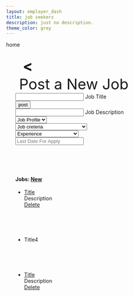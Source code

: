 ```yaml
---
layout: employer_dash
title: job seekers
description: just no description.
theme_color: grey
---
```

<div class="pages" id="home">
home
</div>
<div class="pages card" style="padding:25px" id="add_job_form">
    <div class="row">
        <div class="col back_btn" style="font-size:40px;padding:0 20 0 20px"  onclick="window.location.hash='#!'"><b><</b></div>
        <div class="center" style="font-size:40px;padding:0 10 0 10px">Post a New Job</div>
    </div>
    <div>
    <form id="add_job_form_html">
    <input type="hidden" name="job_id" id="job_id">
    <input type="hidden" name="seekers_applied" id="seekers_applied_tmp">
        <div class="row">
            <div class="col s10 input-field ">
                <input id="job_title" name="job_title" type="text" class="validate">
                <label for="job_title">Job Title</label>
            </div>
            <div>
                <input type="submit" class="btn grey" value="post">
            </div>
            <div class="col l8 s12 input-field ">
                <input id="job_description" name="job_description" type="text" class="validate">
                <label for="job_description">Job Description</label>
            </div>
            <div class="col s12 l4 input-field ">
                <select id="job_profile" name="job_profile">
                    <option value="" disabled selected>Job Profile</option>
                </select>
            </div>
            <div class="col s12 l4 input-field ">
                <select name="job_creteria">
                    <option value="" disabled selected>Job creteria</option>
                    <option value="Class 5th to 9th">Class 5th to 9th</option>
                    <option value="10th Pass">10th Pass</option>
                    <option value="12th Pass">12th Pass</option>
                    <option value="Polytechnic">Polytechnic</option>
                    <option value="Diploma">Diploma</option>
                    <option value="Graduate(B.A.,B.Com.,B.Sc">Graduate(B.A.,B.Com.,B.Sc)</option>
                    <option value="Other Graduate(Any Stream)">Other Graduate(Any Stream)</option>
                    <option value="B.Tech(Any Stream)">B.Tech(Any Stream)</option>
                    <option value="M.Tech(Any Stream)">M.Tech(Any Stream)</option>
                    <option value="Post Greaduate(Any Stream)">Post Greaduate(Any Stream)</option>
                    <option value="MBA/PGDM(Any Stream)">MBA/PGDM(Any Stream)</option>
                </select>
            </div>
            <div class="col s12 l4 input-field ">
                <select name="job_experience">
                    <option value="" disabled selected>Experience</option>
                    <option value="Experience (0 to 1 yrs)">Experience (0 to 1 yrs)</option>
                    <option value="Experience (1 to 2 yrs)">Experience (1 to 2 yrs)</option>
                    <option value="Experience (2 to 3 yrs)">Experience (2 to 3 yrs)</option>
                    <option value="Experience (3 to 4 yrs)">Experience (3 to 4 yrs)</option>
                    <option value="Experience (above 5 yrs)">Experience (above 5 yrs)</option>
                </select>
            </div>
            <div class="col s12 l4 input-field ">
            <input type="text" class="datepicker" placeholder="Last Date For Apply">
            </div>
        </div>
        <div>
        </div>
        </form>
    </div>
</div>
<div class="pages card" style="padding:25px" id="post_new_job">
    <div>
    <div class="row">
        <div class="col s8">
            <h4>Jobs: <a href="#!add_job_form" class="btn grey">New</a></h4>
        </div>
        <!-- <div class="col s2">
            <div class="col s12 input-field ">
                <input id="q" type="text" class="validate">
                <label for="q">Search</label>
            </div>
        </div> -->
        </div>
        <ul id="employer_job_lists" class="collection">
            <li class="collection-item">            
                <div class="row">
                    <div class="col s6"><a href="#!">Title</a></div>
                    <div class="col s4">Description</div>
                    <div class="col s2"><a href="#!">Delete</a></div>
                </div>
            </li>
        </ul>
    </div>
</div>
<div class="pages card" style="padding:25px" id="seekers_applied">
    <ul id="applied_seekers_list" class="collection">
            <li class="collection-item" onclick='window.location="#!display_applied_seekers[162]"' style="cursor:pointer">   
                <div class="row">
                    <div class="col s12">Title<span class="new badge green" data-badge-caption="Applications">4</span></div> 
                </div>
            </li>
        </ul>
</div>
<div class="pages card" style="padding:25px" id="display_applied_seekers">
    <ul id="display_applied_seekers_list" class="collection">
        <li class="collection-item">            
            <div class="row">
                <div class="col s6"><a href="#!">Title</a></div>
                <div class="col s4">Description</div>
                <div class="col s2"><a href="#!">Delete</a></div>
            </div>
        </li>
    </ul>
</div>
<style>
    /* .collection li a{padding:15px!important} */
    .collection div{margin:0!important}
</style>
